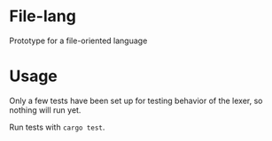 # File-lang

Prototype for a file-oriented language

# Usage

Only a few tests have been set up for testing behavior of the lexer, so nothing will run yet.

Run tests with `cargo test`.
